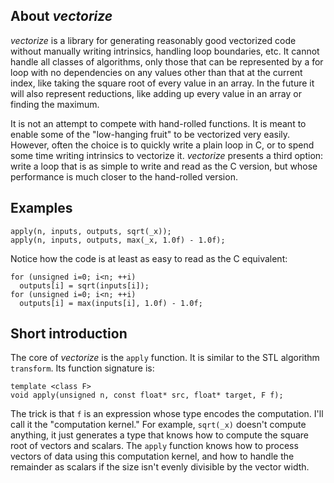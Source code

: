 ## About *vectorize*
  *vectorize* is a library for generating reasonably good vectorized code
without manually writing intrinsics, handling loop boundaries, etc.
It cannot handle all classes of algorithms, only those that can be
represented by a for loop with no dependencies on any values other than
that at the current index, like taking the square root of every value in
an array. In the future it will also represent reductions, like adding up
every value in an array or finding the maximum.

  It is not an attempt to compete with hand-rolled functions. It is meant
to enable some of the "low-hanging fruit" to be vectorized very easily.
However, often the choice is to quickly write a plain loop in C, or
to spend some time writing intrinsics to vectorize it. *vectorize* presents
a third option: write a loop that is as simple to write and read as the
C version, but whose performance is much closer to the hand-rolled version.

## Examples
    apply(n, inputs, outputs, sqrt(_x));
    apply(n, inputs, outputs, max(_x, 1.0f) - 1.0f);
  Notice how the code is at least as easy to read as the C equivalent:

    for (unsigned i=0; i<n; ++i)
      outputs[i] = sqrt(inputs[i]);
    for (unsigned i=0; i<n; ++i)
      outputs[i] = max(inputs[i], 1.0f) - 1.0f;

## Short introduction
  The core of *vectorize* is the `apply` function. It is similar to the STL
algorithm `transform`. Its function signature is:

    template <class F>
    void apply(unsigned n, const float* src, float* target, F f);

The trick is that `f` is an expression whose type encodes the computation.
I'll call it the "computation kernel." For example, `sqrt(_x)` doesn't
compute anything, it just generates a type that knows how to compute the
square root of vectors and scalars. The `apply` function knows how to process
vectors of data using this computation kernel, and how to handle the remainder
as scalars if the size isn't evenly divisible by the vector width.

